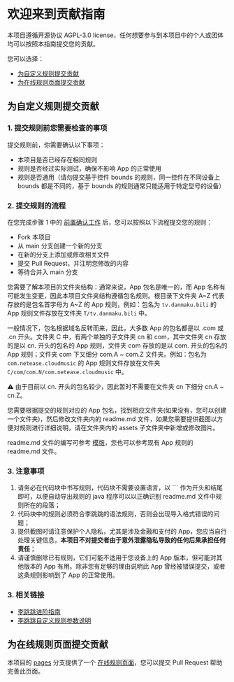 # 欢迎来到贡献指南

本项目遵循开源协议 AGPL-3.0 license，任何想要参与到本项目中的个人或团体均可以按照本指南提交您的贡献。

您可以选择：
- [为自定义规则提交贡献](#为自定义规则提交贡献)
- [为在线规则页面提交贡献](#为在线规则页面提交贡献)

## 为自定义规则提交贡献
### 1. 提交规则前您需要检查的事项

提交规则前，你需要确认以下事项：
- 本项目是否已经存在相同规则
- 规则是否经过实际测试，确保不影响 App 的正常使用
- 规则是否通用（请勿提交基于控件 bounds 的规则，同一控件在不同设备上 bounds 都是不同的，基于 bounds 的规则通常只能适用于特定型号的设备）

### 2. 提交规则的流程

在您完成步骤 1 中的 [前置确认工作](#1-提交规则前您需要检查的事项) 后，您可以按照以下流程提交您的规则：
- Fork 本项目
- 从 main 分支创建一个新的分支
- 在新的分支上添加或修改相关文件
- 提交 Pull Request，并注明您修改的内容
- 等待合并入 main 分支

您需要了解本项目的文件夹结构：通常来说，App 包名是唯一的，而 App 名称有可能发生变更，因此本项目文件夹结构遵循包名规则。根目录下文件夹 A\~Z 代表存放的是包名首字母为 A\~Z 的 App 规则，例如：包名为 `tv.danmaku.bili` 的 App 规则文件存放在文件夹 `T/tv.danmaku.bili` 中。

一般情况下，包名根据域名反转而来，因此，大多数 App 的包名都是以 .com 或 .cn 开头。文件夹 C 中，有两个单独的子文件夹 cn 和 com，其中文件夹 cn 存放的是以 cn. 开头的包名的 App 规则，文件夹 com 存放的是以 com. 开头的包名的 App 规则；文件夹 com 下又细分 com.A ~ com.Z 文件夹。例如：包名为 `com.netease.cloudmusic` 的 App 规则文件存放在文件夹 `C/com/com.N/com.netease.cloudmusic` 中。

⚠ 由于目前以 cn. 开头的包名较少，因此暂时不需要在文件夹 cn 下细分 cn.A ~ cn.Z。

您需要根据提交的规则对应的 App 包名，找到相应文件夹(如果没有，您可以创建一个文件夹)，然后修改文件夹内的 readme.md 文件，如果您需要提供截图以方便对规则进行详细说明，请在文件夹内的 assets 子文件夹中新增或修改图片。

readme.md 文件的编写可参考 [模版](./Template.md)，您也可以参考现有 App 规则的 readme.md 文件。

### 3. 注意事项

1. 请务必在代码块中书写规则，代码块不需要设置语言，以 ``` 作为开头和结尾即可，以便自动导出规则的 java 程序可以以正确识别 readme.md 文件中规则所在的段落；
2. 代码块中的规则必须符合李跳跳的语法规则，否则会出现导入格式错误的问题；
3. 提供截图时请注意保护个人隐私，尤其是涉及金融和支付的 App，您应当自行处理关键信息，**本项目不对提交者由于意外泄露隐私导致的任何后果承担任何责任**；
3. 请谨慎删除已有规则，它们可能不适用于您设备上的 App 版本，但可能对其他版本的 App 有用。除非您有足够的理由说明此 App 曾经被错误提交，或者这条规则影响到了 App 的正常使用。

### 3. 相关链接

- [李跳跳进阶指南](https://juejin.cn/post/6938590373740544007)
- [李跳跳自定义规则参数说明](https://www.timeit.cn/post-543.html#:~:text=%E8%AE%BE%E7%BD%AE%E5%85%A5%E5%8F%A3%EF%BC%9A%E9%95%BF%E6%8C%89%E9%A6%96%E9%A1%B5%20%E6%9B%B4%E5%A4%9A%20%E6%8C%89%E9%92%AE%E3%80%82%20%E4%BF%AE%E6%94%B9%E8%B7%B3%E8%BF%87%E6%8F%90%E7%A4%BA%EF%BC%9A%20%7B%223%22%3A%22%E5%B0%8F%E7%8C%AA%E4%BD%A9%E5%A5%87%22%7D%20%E9%9A%90%E8%97%8F%E8%B7%B3%E8%BF%87%E6%8F%90%E7%A4%BA%EF%BC%9A%20%7B%224%22%3Atrue%7D,%E9%9A%90%E8%97%8F%E8%B7%B3%E8%B7%B3%E5%90%8E%E5%8F%B0%EF%BC%9A%20%7B%225%22%3Atrue%7D%20%E4%B8%80%E9%94%AE%E5%81%9C%E7%94%A8%E6%89%80%E6%9C%89APP%E7%9A%84%E6%9C%8D%E5%8A%A1%EF%BC%9A%20%7B%226%22%3Afalse%7D%20%E5%BC%80%E5%90%AF%E5%89%8D%E5%8F%B0%E6%9C%8D%E5%8A%A1%EF%BC%9A%20%7B%227%22%3Atrue%7D%20%E4%BF%AE%E6%94%B9%E5%89%8D%E5%8F%B0%E6%9C%8D%E5%8A%A1%E6%96%87%E6%A1%88%EF%BC%9A%20%7B%2210%22%3A%22%E6%B4%BE%E5%A4%A7%E6%98%9F%3A%E6%88%91%E4%BB%AC%E4%B8%80%E8%B5%B7%E5%8E%BB%E6%8A%93%E6%B0%B4%E6%AF%8D%E5%90%A7~%22%7D)

## 为在线规则页面提交贡献
本项目的 [pages](https://github.com/Snoopy1866/LiTiaotiao-Custom-Rules/tree/pages) 分支提供了一个 [在线规则页面](https://snoopy1866.github.io/LiTiaotiao-Custom-Rules/)，您可以提交 Pull Request 帮助完善此页面。